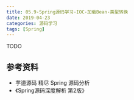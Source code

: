```yaml
---
title: 05.9-Spring源码学习-IOC-加载Bean-类型转换
date: 2019-04-23
categories: 源码学习
tags: [Spring]
---
```


TODO



## 参考资料

- 芋道源码 精尽 Spring 源码分析
- 《Spring源码深度解析 第2版》